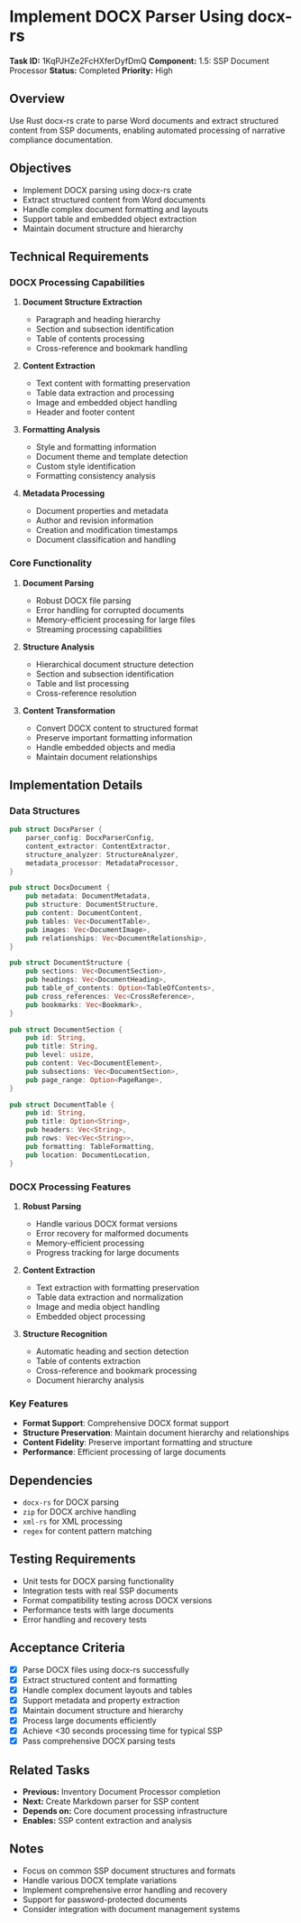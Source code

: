 # Implement DOCX Parser Using docx-rs

**Task ID:** 1KqPJHZe2FcHXferDyfDmQ
**Component:** 1.5: SSP Document Processor
**Status:** Completed
**Priority:** High

## Overview

Use Rust docx-rs crate to parse Word documents and extract structured content from SSP documents, enabling automated processing of narrative compliance documentation.

## Objectives

- Implement DOCX parsing using docx-rs crate
- Extract structured content from Word documents
- Handle complex document formatting and layouts
- Support table and embedded object extraction
- Maintain document structure and hierarchy

## Technical Requirements

### DOCX Processing Capabilities
1. **Document Structure Extraction**
   - Paragraph and heading hierarchy
   - Section and subsection identification
   - Table of contents processing
   - Cross-reference and bookmark handling

2. **Content Extraction**
   - Text content with formatting preservation
   - Table data extraction and processing
   - Image and embedded object handling
   - Header and footer content

3. **Formatting Analysis**
   - Style and formatting information
   - Document theme and template detection
   - Custom style identification
   - Formatting consistency analysis

4. **Metadata Processing**
   - Document properties and metadata
   - Author and revision information
   - Creation and modification timestamps
   - Document classification and handling

### Core Functionality
1. **Document Parsing**
   - Robust DOCX file parsing
   - Error handling for corrupted documents
   - Memory-efficient processing for large files
   - Streaming processing capabilities

2. **Structure Analysis**
   - Hierarchical document structure detection
   - Section and subsection identification
   - Table and list processing
   - Cross-reference resolution

3. **Content Transformation**
   - Convert DOCX content to structured format
   - Preserve important formatting information
   - Handle embedded objects and media
   - Maintain document relationships

## Implementation Details

### Data Structures
```rust
pub struct DocxParser {
    parser_config: DocxParserConfig,
    content_extractor: ContentExtractor,
    structure_analyzer: StructureAnalyzer,
    metadata_processor: MetadataProcessor,
}

pub struct DocxDocument {
    pub metadata: DocumentMetadata,
    pub structure: DocumentStructure,
    pub content: DocumentContent,
    pub tables: Vec<DocumentTable>,
    pub images: Vec<DocumentImage>,
    pub relationships: Vec<DocumentRelationship>,
}

pub struct DocumentStructure {
    pub sections: Vec<DocumentSection>,
    pub headings: Vec<DocumentHeading>,
    pub table_of_contents: Option<TableOfContents>,
    pub cross_references: Vec<CrossReference>,
    pub bookmarks: Vec<Bookmark>,
}

pub struct DocumentSection {
    pub id: String,
    pub title: String,
    pub level: usize,
    pub content: Vec<DocumentElement>,
    pub subsections: Vec<DocumentSection>,
    pub page_range: Option<PageRange>,
}

pub struct DocumentTable {
    pub id: String,
    pub title: Option<String>,
    pub headers: Vec<String>,
    pub rows: Vec<Vec<String>>,
    pub formatting: TableFormatting,
    pub location: DocumentLocation,
}
```

### DOCX Processing Features
1. **Robust Parsing**
   - Handle various DOCX format versions
   - Error recovery for malformed documents
   - Memory-efficient processing
   - Progress tracking for large documents

2. **Content Extraction**
   - Text extraction with formatting preservation
   - Table data extraction and normalization
   - Image and media object handling
   - Embedded object processing

3. **Structure Recognition**
   - Automatic heading and section detection
   - Table of contents extraction
   - Cross-reference and bookmark processing
   - Document hierarchy analysis

### Key Features
- **Format Support**: Comprehensive DOCX format support
- **Structure Preservation**: Maintain document hierarchy and relationships
- **Content Fidelity**: Preserve important formatting and structure
- **Performance**: Efficient processing of large documents

## Dependencies

- `docx-rs` for DOCX parsing
- `zip` for DOCX archive handling
- `xml-rs` for XML processing
- `regex` for content pattern matching

## Testing Requirements

- Unit tests for DOCX parsing functionality
- Integration tests with real SSP documents
- Format compatibility testing across DOCX versions
- Performance tests with large documents
- Error handling and recovery tests

## Acceptance Criteria

- [x] Parse DOCX files using docx-rs successfully
- [x] Extract structured content and formatting
- [x] Handle complex document layouts and tables
- [x] Support metadata and property extraction
- [x] Maintain document structure and hierarchy
- [x] Process large documents efficiently
- [x] Achieve <30 seconds processing time for typical SSP
- [x] Pass comprehensive DOCX parsing tests

## Related Tasks

- **Previous:** Inventory Document Processor completion
- **Next:** Create Markdown parser for SSP content
- **Depends on:** Core document processing infrastructure
- **Enables:** SSP content extraction and analysis

## Notes

- Focus on common SSP document structures and formats
- Handle various DOCX template variations
- Implement comprehensive error handling and recovery
- Support for password-protected documents
- Consider integration with document management systems
